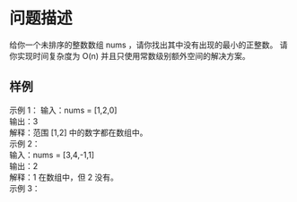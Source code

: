 # 问题描述
给你一个未排序的整数数组 nums ，请你找出其中没有出现的最小的正整数。 
请你实现时间复杂度为 O(n) 并且只使用常数级别额外空间的解决方案。 
## 样例 
示例 1： 
输入：nums = [1,2,0]  
输出：3  
解释：范围 [1,2] 中的数字都在数组中。  
示例 2：  
输入：nums = [3,4,-1,1]  
输出：2  
解释：1 在数组中，但 2 没有。  
示例 3：  
